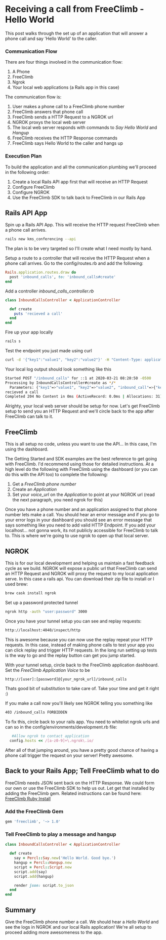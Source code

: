 # Receiving a call from FreeClimb - Hello World

This post walks through the set up of an application that will answer a phone call and say 'Hello World' to the caller.

### Communication Flow
There are four things involved in the communication flow:
1. A Phone
1. FreeClimb
1. Ngrok
1. Your local web applications (a Rails app in this case)

The communication flow is:
1. User makes a phone call to a FreeClimb phone number
1. FreeClimb answers that phone call
1. FreeClimb sends a HTTP Request to a NGROK url
1. NGROK proxys the local web server
1. The local web server responds with commands to _Say Hello World_ and _Hangup_
1. FreeClimb receives the HTTP Response commands
1. FreeClimb says Hello World to the caller and hangs up

### Execution Plan
To build the application and all the communication plumbing we'll proceed in the following order:
1. Create a local Rails API app first that will receive an HTTP Request
1. Configure FreeClimb
1. Configure NGROK
1. Use the FreeClimb SDK to talk back to FreeClimb in our Rails App

## Rails API App
Spin up a Rails API App. This will receive the HTTP request FreeClimb when a phone call arrives.
```bash
rails new kms_conferencing --api
```
The plan is to be very targeted so I'll create what I need mostly by hand.

Setup a route to a controller that will receive the HTTP Request when a phone call arrives.  Go to the config/routes.rb and add the following:
```ruby
Rails.application.routes.draw do
  post 'inbound_calls', to: 'inbound_calls#create'
end
```

Add a controller _inbound_calls_controller.rb_
```ruby
class InboundCallsController < ApplicationController

  def create
    puts 'recieved a call'
  end
end
```

Fire up your app locally
```bash
rails s
```

Test the endpoint you just made using curl
```bash
curl -d '{"key1":"value1", "key2":"value2"}' -H "Content-Type: application/json" -X POST http://localhost:3000/inbound_calls
```

Your local log output should look something like this
```bash
Started POST "/inbound_calls" for ::1 at 2020-03-21 08:20:50 -0500
Processing by InboundCallsController#create as */*
  Parameters: {"key1"=>"value1", "key2"=>"value2", "inbound_call"=>{"key1"=>"value1", "key2"=>"value2"}}
recieved a call
Completed 204 No Content in 0ms (ActiveRecord: 0.0ms | Allocations: 31)
````

Alrighty, your local web server should be setup for now. Let's get FreeClimb setup to send you an HTTP Request and we'll circle back to the app after FreeClimb can talk to it.


## FreeClimb
This is all setup no code, unless you want to use the API... In this case, I'm using the dashboard.

The Getting Started and SDK examples are the best reference to get going with FreeClimb. I'd recommend using those for detailed instructions. At a high level do the following with FreeClimb using the dashboard (or you can do this with the API too) to complete the following:
1. Get a _FreeClimb phone number_
2. Create an _Application_
3. Set your _voice_url_ on the _Application_ to point at your NGROK url (read the next paragraph, you need ngrok for this)

Once you have a phone number and an application assigned to that phone number lets make a call.  You should hear an error message and if you go to your error logs in your dashboard you should see an error message that says something like you need to add valid HTTP Endpoint. If you add your localhost... not gonna work, its not publicly accessible for FreeClimb to talk to. This is where we're going to use ngrok to open up that local server.

## NGROK
This is for our local development and helping us maintain a fast feedback cycle as we build. NGROK will expose a public url that FreeClimb can send an HTTP Request and NGROK will proxy the request to my local application serve. In this case a rails api. You can download their zip file to install or I used brew:

```bash
brew cask install ngrok
```

Set up a password protected tunnel
```bash
ngrok http -auth "user:password" 3000
```

Once you have your tunnel setup you can see and replay requests:
```bash
http://localhost:4040/inspect/http
```

This is awesome because you can now use the replay repeat your HTTP requests. In this case, instead of making phone calls to test your app you can click replay and trigger HTTP requests. In the long run setting up tests is the way to go and the replay button can get you jump started.

With your tunnel setup, circle back to the FreeClimb application dashboard. Set the _FreeClimb Application Voice_ to be
```bash
http://[user]:[password]@[your_ngrok_url]/inbound_calls
```
Thats good bit of substitution to take care of. Take your time and get it right :)

If you make a call now you'll likely see NGROK telling you something like

```bash
403 /inbound_calls FORBIDDEN
```

To fix this, circle back to your rails app. You need to whitelist ngrok urls and can so in the config/environments/development.rb file:
```ruby
   #Allow ngrok to contact application
  config.hosts << /[a-z0-9]+\.ngrok\.io/
```

After all of that jumping around, you have a pretty good chance of having a phone call trigger the request on your server! Pretty awesome.

## Back to your Rails App; Tell FreeClimb what to do
FreeClimb needs JSON sent back on the HTTP Response. We could form our own or use the FreeClimb SDK to help us out. Let get that installed by adding the FreeClimb gem. Related instructions can be found here: [FreeClimb Ruby Install](https://docs.freeclimb.com/docs/getting-started-with-ruby)

### Add the FreeClimb Gem

 ```bash
 gem 'freeclimb', '~> 1.0'
 ```

### Tell FreeClimb to play a message and hangup

```ruby
class InboundCallsController < ApplicationController

  def create
    say = Percl::Say.new('Hello World. Good bye.')
    hangup = Percl::Hangup.new
    script = Percl::Script.new
    script.add(say)
    script.add(hangup)

    render json: script.to_json
  end
end
```

## Summary
Give the FreeClimb phone number a call. We should hear a _Hello World_ and see the logs in NGROK and our local Rails application! We're all setup to proceed adding more awesomeness to the app.
